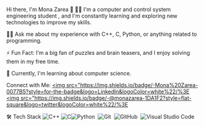 Hi there, I'm Mona Zarea 👋
👨‍🎓 I'm a computer and control system engineering student , and I'm constantly learning and exploring new technologies to improve my skills.
<!-- <img src="https://github.com/Govindv7555/Govindv7555/blob/main/49e76e0596857673c5c80c85b84394c1.gif" width=1000px height=95px> -->
👨‍💻 Ask me about my experience with C++, C, Python, or anything related to programming.

⚡ Fun Fact: I'm a big fan of puzzles and brain teasers, and I enjoy solving them in my free time.

🌱 Currently, I'm learning about computer science.


Connect with Me:
<a href="https://www.linkedin.com/in/mona-zarea-072623224/" target="_blank"><img src="https://img.shields.io/badge/-Mona%20Zarea-0077B5?style=for-the-badge&logo=LinkedIn&logoColor=white%22/%3E</a>
<a href="https://twitter.com/monazarea3" target="_blank"><img src="https://img.shields.io/badge/-@monazarea-1DA1F2?style=flat-square&logo=twitter&logoColor=white%22/%3E</a>

🛠  Tech Stack
![C++](https://img.shields.io/badge/-C++-05122A?style=flat&logo=C%2B%2B&logoColor=00599C)
![C](https://img.shields.io/badge/-C-05122A?style=flat&logo=C&logoColor=A8B9CC)![Python](https://img.shields.io/badge/-Python%20-05122A?style=flat&logo=python)&nbsp;
![Git](https://img.shields.io/badge/-Git-05122A?style=flat&logo=git)&nbsp;
![GitHub](https://img.shields.io/badge/-GitHub-05122A?style=flat&logo=github)&nbsp;
![Visual Studio Code](https://img.shields.io/badge/-Visual%20Studio%20Code-05122A?style=flat&logo=visual-studio-code&logoColor=007ACC)&nbsp;
